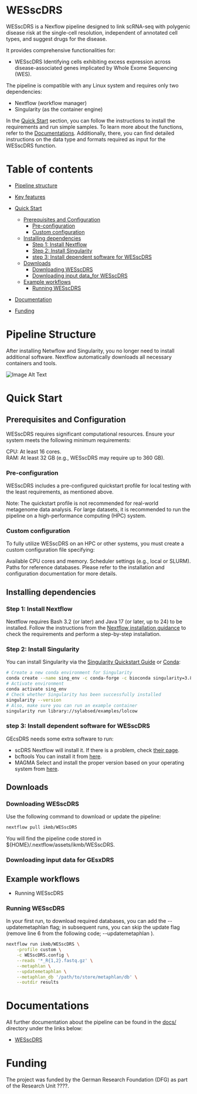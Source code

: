 # WESscDRS
WESscDRS is a Nexflow pipeline designed to link scRNA-seq with polygenic disease risk at the single-cell resolution, independent of annotated cell types, and suggest drugs for the disease.  

It provides comprehensive functionalities for:  
 - WESscDRS Identifying cells exhibiting excess expression across disease-associated genes implicated by Whole Exome Sequencing (WES).  

The pipeline is compatible with any Linux system and requires only two dependencies:  
 - Nextflow (workflow manager)  
 - Singularity  (as the container engine)

In the [Quick Start](#quick-start) section, you can follow the instructions to install the requirements and run simple samples.
To learn more about the functions, refer to the [Documentations](#documentations). Additionally, there, you can find detailed instructions on the data type and formats required as input for the WESscDRS function.
 
# Table of contents
- [Pipeline structure](#pipeline-structure)
- [Key features](#key-features)

- [Quick Start](#quick-start)
	- [Prerequisites and Configuration](#prerequisites-and-configuration)
    	- [Pre-configuration](#pre-configuration)
    	- [Custom configuration](#custom-configuration)
	- [Installing dependencies](#installing-dependencies)
		- [Step 1: Install Nextflow](#step-1-Install-nextflow)
		- [Step 2: Install Singularity ](#step-2-Install-singularity)
    	- [step 3: Install dependent software for WESscDRS](#step-3-install-dependent-software-for-WESscDRS)
     - [Downloads](#downloads)
       - [Downloading WESscDRS](#downloading-WESscDRS)
       - [Downloading input data_for WESscDRS](#downloading-input-data-for-WESscDRS)
     - [Example workflows](#example-workflows)
		- [Running WESscDRS](#running-WESscDRS)
- [Documentation](#documentation)
- [Funding](#funding)
  
# Pipeline Structure
After installing Netwflow and Singularity, you no longer need to install additional software.
Nextflow automatically downloads all necessary containers and tools.

![Image Alt Text](https://github.com/seirana/WESscDRS/blob/main/Images/Pipeline%20Structure.png)

# Quick Start
## Prerequisites and Configuration
WESscDRS requires significant computational resources. Ensure your system meets the following minimum requirements:

CPU: At least 16 cores.    
RAM: At least 32 GB (e.g., WESscDRS may require up to 360 GB).

### Pre-configuration
WESscDRS includes a pre-configured quickstart profile for local testing with the least requirements, as mentioned above.

Note: The quickstart profile is not recommended for real-world metagenome data analysis.
For large datasets, it is recommended to run the pipeline on a high-performance computing (HPC) system.

### Custom configuration
To fully utilize WESscDRS on an HPC or other systems, you must create a custom configuration file specifying:

Available CPU cores and memory.
Scheduler settings (e.g., local or SLURM).
Paths for reference databases.
Please refer to the installation and configuration documentation for more details.

## Installing dependencies
### Step 1: Install Nextflow
Nextflow requires Bash 3.2 (or later) and Java 17 (or later, up to 24) to be installed. Follow the instructions from the [Nextflow installation guidance](https://www.nextflow.io/docs/latest/install.html#install-page) to check the requirements and perform a step-by-step installation.

### Step 2: Install Singularity 
You can install Singularity via the [Singularity Quickstart Guide](https://docs.sylabs.io/guides/3.9/user-guide/quick_start.html) or
[Conda](https://docs.conda.io/projects/conda/en/latest/user-guide/install/index.html):
```bash
# Create a new conda environment for Singularity
conda create --name sing_env -c conda-forge -c bioconda singularity=3.8 
# Activate environment
conda activate sing_env
# Check whether Singularity has been successfully installed
singularity --version
# Also, make sure you can run an example container
singularity run library://sylabsed/examples/lolcow
```

### step 3: Install dependent software for WESscDRS
GEcsDRS needs some extra software to run:
* scDRS
Nextflow will install it. If there is a problem, check [their page](https://pypi.org/project/scdrs/).
* bcftools
You can install it from [here](https://samtools.github.io/bcftools/howtos/install.html).
* MAGMA
Select and install the proper version based on your operating system from [here](https://cncr.nl/research/magma/).

## Downloads
### Downloading WESscDRS
Use the following command to download or update the pipeline:
```bash
nextflow pull ikmb/WESscDRS
```
You will find the pipeline code stored in ${HOME}/.nextflow/assets/ikmb/WESscDRS.

### Downloading input data for GEsxDRS

## Example workflows
* Running WESscDRS	
  
### Running WESscDRS	
In your first run, to download required databases, you can add the --updatemetaphlan flag; in subsequent runs, you can skip the update flag (remove line 6 from the following code; --updatemetaphlan \).
```bash
nextflow run ikmb/WESscDRS \
    -profile custom \
    -c WESscDRS.config \
    --reads '*_R{1,2}.fastq.gz' \
    --metaphlan \
    --updatemetaphlan \
    --metaphlan_db '/path/to/store/metaphlan/db' \
    --outdir results
```
	
# Documentations 
All further documentation about the pipeline can be found in the [docs/](https://github.com/seirana/WESscDRS/blob/main/docs) directory under the links below:
* [WESscDRS](https://github.com/seirana/WESscDRS/blob/main/docs/WESscDRS)

# Funding
The project was funded by the German Research Foundation (DFG) as part of the Research Unit ????.
